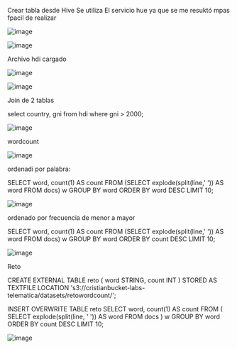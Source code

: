 Crear tabla desde Hive
Se utiliza El servicio hue ya que se me resuktó mpas fpacil de realizar


![image](https://github.com/CDavilad/st0263-labs/assets/63668850/32a5364e-422c-4bc4-b608-f466e9ef2a9b)



![image](https://github.com/CDavilad/st0263-labs/assets/63668850/14668b53-9866-4801-9db3-e2f256ca8398)


Archivo hdi cargado


![image](https://github.com/CDavilad/st0263-labs/assets/63668850/2bef0363-24da-4731-b061-966e5da59c21)


![image](https://github.com/CDavilad/st0263-labs/assets/63668850/82c5da43-8855-4c98-baec-89fb01b46aca)




Join de 2 tablas

select country, gni from hdi where gni > 2000; 


![image](https://github.com/CDavilad/st0263-labs/assets/63668850/eb1d76cb-3b13-4307-b4a3-d09262f9f89f)



wordcount


![image](https://github.com/CDavilad/st0263-labs/assets/63668850/9d5161d8-420e-460b-8b98-22cd7a2fdf99)


ordenadi por palabra:

SELECT word, count(1) AS count FROM (SELECT explode(split(line,' ')) AS word FROM docs) w 
GROUP BY word 
ORDER BY word DESC LIMIT 10;

![image](https://github.com/CDavilad/st0263-labs/assets/63668850/7d02e771-a061-4568-974d-079ffb9d5ab7)


ordenado por frecuencia de menor a mayor

SELECT word, count(1) AS count FROM (SELECT explode(split(line,' ')) AS word FROM docs) w 
GROUP BY word 
ORDER BY count DESC LIMIT 10;

![image](https://github.com/CDavilad/st0263-labs/assets/63668850/05cf02e5-a461-4168-8670-da3ac5118c6e)

Reto


CREATE EXTERNAL TABLE reto (
  word STRING,
  count INT
)
STORED AS TEXTFILE
LOCATION 's3://cristianbucket-labs-telematica/datasets/retowordcount/';


INSERT OVERWRITE TABLE reto
SELECT word, count(1) AS count
FROM (
  SELECT explode(split(line, ' ')) AS word
  FROM docs
) w
GROUP BY word
ORDER BY count DESC
LIMIT 10;


![image](https://github.com/CDavilad/st0263-labs/assets/63668850/785cc74a-fb7f-42bc-9968-f43f6c9bdf49)









